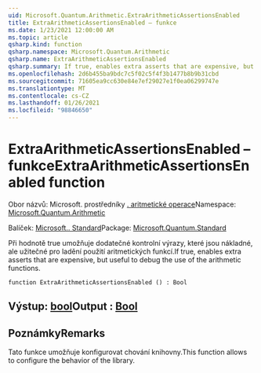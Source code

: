 ```yaml
---
uid: Microsoft.Quantum.Arithmetic.ExtraArithmeticAssertionsEnabled
title: ExtraArithmeticAssertionsEnabled – funkce
ms.date: 1/23/2021 12:00:00 AM
ms.topic: article
qsharp.kind: function
qsharp.namespace: Microsoft.Quantum.Arithmetic
qsharp.name: ExtraArithmeticAssertionsEnabled
qsharp.summary: If true, enables extra asserts that are expensive, but useful to debug the use of the arithmetic functions.
ms.openlocfilehash: 2d6b455ba9bdc7c5f02c5f4f3b1477b8b9b31cbd
ms.sourcegitcommit: 71605ea9cc630e84e7ef29027e1f0ea06299747e
ms.translationtype: MT
ms.contentlocale: cs-CZ
ms.lasthandoff: 01/26/2021
ms.locfileid: "98846650"
---
```

# <a name="extraarithmeticassertionsenabled-function"></a><span data-ttu-id="adf80-102">ExtraArithmeticAssertionsEnabled – funkce</span><span class="sxs-lookup"><span data-stu-id="adf80-102">ExtraArithmeticAssertionsEnabled function</span></span>

<span data-ttu-id="adf80-103">Obor názvů: Microsoft. prostředníky [. aritmetické operace](xref:Microsoft.Quantum.Arithmetic)</span><span class="sxs-lookup"><span data-stu-id="adf80-103">Namespace: [Microsoft.Quantum.Arithmetic](xref:Microsoft.Quantum.Arithmetic)</span></span>

<span data-ttu-id="adf80-104">Balíček: [Microsoft.. Standard](https://nuget.org/packages/Microsoft.Quantum.Standard)</span><span class="sxs-lookup"><span data-stu-id="adf80-104">Package: [Microsoft.Quantum.Standard](https://nuget.org/packages/Microsoft.Quantum.Standard)</span></span>


<span data-ttu-id="adf80-105">Při hodnotě true umožňuje dodatečné kontrolní výrazy, které jsou nákladné, ale užitečné pro ladění použití aritmetických funkcí.</span><span class="sxs-lookup"><span data-stu-id="adf80-105">If true, enables extra asserts that are expensive, but useful to debug the use of the arithmetic functions.</span></span>

```qsharp
function ExtraArithmeticAssertionsEnabled () : Bool
```


## <a name="output--bool"></a><span data-ttu-id="adf80-106">Výstup: [bool](xref:microsoft.quantum.lang-ref.bool)</span><span class="sxs-lookup"><span data-stu-id="adf80-106">Output : [Bool](xref:microsoft.quantum.lang-ref.bool)</span></span>



## <a name="remarks"></a><span data-ttu-id="adf80-107">Poznámky</span><span class="sxs-lookup"><span data-stu-id="adf80-107">Remarks</span></span>

<span data-ttu-id="adf80-108">Tato funkce umožňuje konfigurovat chování knihovny.</span><span class="sxs-lookup"><span data-stu-id="adf80-108">This function allows to configure the behavior of the library.</span></span>
